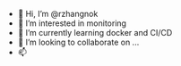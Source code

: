 - 👋 Hi, I’m @rzhangnok
- 👀 I’m interested in monitoring
- 🌱 I’m currently learning docker and CI/CD
- 💞️ I’m looking to collaborate on ...
- 📫 

<!---
rzhangnok/rzhangnok is a ✨ special ✨ repository because its `README.md` (this file) appears on your GitHub profile.
You can click the Preview link to take a look at your changes.
--->
